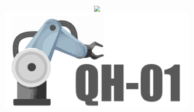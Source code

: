 <p align="center">
   <img src="https://readme-typing-svg.demolab.com?font=Fira+Code&pause=1000&width=435&lines=Welcome to QH01&center=true&size=27" />
  <img src="https://github.com/chenyuhan1997/QH---01/blob/main/assets/1.png" alt="my" width="1000" style="display: block; margin: 0 auto;"/>
</p>
